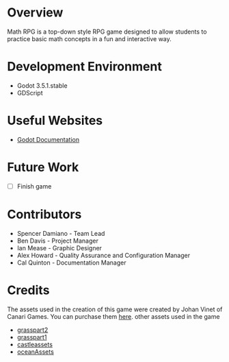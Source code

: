 # Overview

Math RPG is a top-down style RPG game designed to allow students to practice basic math concepts in a fun and interactive way.

# Development Environment

* Godot 3.5.1.stable
* GDScript

# Useful Websites

* [Godot Documentation](https://docs.godotengine.org/en/stable/index.html)

# Future Work

- [ ] Finish game

# Contributors

* Spencer Damiano - Team Lead
* Ben Davis - Project Manager
* Ian Mease - Graphic Designer
* Alex Howard - Quality Assurance and Configuration Manager
* Cal Quinton - Documentation Manager

# Credits

The assets used in the creation of this game were created by Johan Vinet of Canari Games. You can purchase them [here](https://canarigames.itch.io/canaripack-8bit-topdown).
other assets used in the game
* [grasspart2](https://cainos.itch.io/pixel-art-top-down-basic)
* [grasspart1](https://anokolisa.itch.io/crawler-dungeon-prison)
* [castleassets](https://pixelfrog-assets.itch.io/kings-and-pigs)
* [oceanAssets](https://finalbossblues.itch.io/atlantis-tileset)

